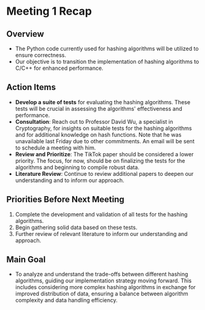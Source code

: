 # Meeting 1 Recap

## Overview
- The Python code currently used for hashing algorithms will be utilized to ensure correctness.
- Our objective is to transition the implementation of hashing algorithms to C/C++ for enhanced performance.

## Action Items
- **Develop a suite of tests** for evaluating the hashing algorithms. These tests will be crucial in assessing the algorithms' effectiveness and performance.
- **Consultation**: Reach out to Professor David Wu, a specialist in Cryptography, for insights on suitable tests for the hashing algorithms and for additional knowledge on hash functions. Note that he was unavailable last Friday due to other commitments. An email will be sent to schedule a meeting with him.
- **Review and Prioritize**: The TikTok paper should be considered a lower priority. The focus, for now, should be on finalizing the tests for the algorithms and beginning to compile robust data.
- **Literature Review**: Continue to review additional papers to deepen our understanding and to inform our approach.

## Priorities Before Next Meeting
1. Complete the development and validation of all tests for the hashing algorithms.
2. Begin gathering solid data based on these tests.
3. Further review of relevant literature to inform our understanding and approach.

## Main Goal
- To analyze and understand the trade-offs between different hashing algorithms, guiding our implementation strategy moving forward. This includes considering more complex hashing algorithms in exchange for improved distribution of data, ensuring a balance between algorithm complexity and data handling efficiency.